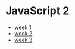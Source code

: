# JavaScript 2

- [week 1](./legacy-js2-week1.md)
- [week 2](./legacy-js2-week2.md)
- [week 3](./legacy-js2-week3.md)
